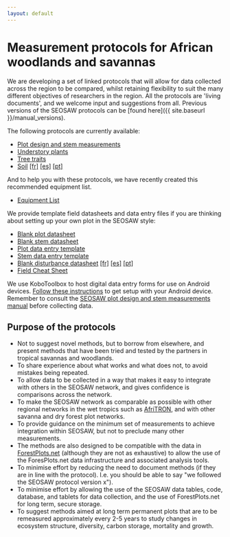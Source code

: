 ```yaml
---
layout: default
---
```


# Measurement protocols for African woodlands and savannas

We are developing a set of linked protocols that will allow for data collected across the region to be compared, whilst retaining flexibility to suit the many different objectives of researchers in the region. All the protocols are 'living documents', and we welcome input and suggestions from all. Previous versions of the SEOSAW protocols can be [found here]({{ site.baseurl }}/manual_versions).

The following protocols are currently available:

* [Plot design and stem measurements][1] 
* [Understory plants][2]
* [Tree traits][3]
* [Soil](ttps://bitbucket.org/miombo/seosaw/raw/master/doc/manuals/soil_manual/versions/soil_protocol_latest.pdf)   [[fr]](https://bitbucket.org/miombo/seosaw/raw/master/doc/manuals/soil_manual/versions/soil_protocol_fr.pdf)  [[es]](https://bitbucket.org/miombo/seosaw/raw/master/doc/manuals/soil_manual/versions/soil_protocol_es.pdf)  [[pt]](https://bitbucket.org/miombo/seosaw/raw/master/doc/manuals/soil_manual/versions/soil_protocol_pt.pdf)

[1]: https://bitbucket.org/miombo/seosaw/raw/master/doc/manuals/field_manual/versions/seosaw_field_manual_latest.pdf
[2]: https://bitbucket.org/miombo/seosaw/raw/master/doc/manuals/understory_manual/versions/seosaw_understory_manual_latest.pdf
[3]: https://bitbucket.org/miombo/seosaw/raw/master/doc/manuals/traits_manual/versions/seosaw_traits_manual_latest.pdf


And to help you with these protocols, we have recently created this recommended equipment list.

* [Equipment List](https://bitbucket.org/miombo/seosaw/raw/master/doc/manuals/equipment_list/equipment_list_Oct2021.xlsx)

We provide template field datasheets and data entry files if you are thinking about setting up your own plot in the SEOSAW style:

* [Blank plot datasheet](https://bitbucket.org/miombo/seosaw/raw/master/doc/forms/field_sheets/versions/plot/blank_plot_latest.pdf)
* [Blank stem datasheet](https://bitbucket.org/miombo/seosaw/raw/master/doc/forms/field_sheets/versions/stem/blank_stem_latest.pdf)
* [Plot data entry template](https://bitbucket.org/miombo/seosaw/raw/master/doc/forms/data_templates/versions/plot/plot_data_template_latest.csv)
* [Stem data entry template](https://bitbucket.org/miombo/seosaw/raw/master/doc/forms/data_templates/versions/stem/stem_data_template_latest.csv)
* [Blank disturbance datasheet](https://bitbucket.org/miombo/seosaw/raw/master/doc/forms/field_sheets/versions/disturbance/disturbance_questions_latest.pdf) [[fr]](https://bitbucket.org/miombo/seosaw/raw/master/doc/forms/field_sheets/versions/disturbance/disturbance_questions_fr.pdf)  [[es]](https://bitbucket.org/miombo/seosaw/raw/master/doc/forms/field_sheets/versions/disturbance/disturbance_questions_es.pdf)  [[pt]](https://bitbucket.org/miombo/seosaw/raw/master/doc/forms/field_sheets/versions/disturbance/disturbance_questions_pt.pdf)
* [Field Cheat Sheet](https://bitbucket.org/miombo/seosaw/raw/master/doc/forms/field_sheets/cheat_sheet/versions/cheat_sheet_latest.pdf)


We use KoboToolbox to host digital data entry forms for use on Android devices. [Follow these instructions](https://bitbucket.org/miombo/seosaw/raw/master/doc/forms/odk/filling_forms.txt) to get setup with your Android device. Remember to consult the [SEOSAW plot design and stem measurements manual][1] before collecting data.

## Purpose of the protocols

* Not to suggest novel methods, but to borrow from elsewhere, and present methods that have been tried and tested by the partners in tropical savannas and woodlands.
* To share experience about what works and what does not, to avoid mistakes being repeated.
* To allow data to be collected in a way that makes it easy to integrate with others in the SEOSAW network, and gives confidence is comparisons across the network.
* To make the SEOSAW network as comparable as possible with other regional networks in the wet tropics such as [AfriTRON](http://www.afritron.org), and with other savanna and dry forest plot networks.
* To provide guidance on the minimum set of measurements to achieve integration within SEOSAW, but not to preclude many other measurements. 
* The methods are also designed to be compatible with the data in [ForestPlots.net](https://www.forestplots.net) (although they are not as exhaustive) to allow the use of the ForesPlots.net data infrastructure and associated analysis tools.
* To minimise effort by reducing the need to document methods (if they are in line with the protocol). I.e. you should be able to say "we followed the SEOSAW protocol version x").
* To minimise effort by allowing the use of the SEOSAW data tables, code, database, and tablets for data collection, and the use of ForestPlots.net for long term, secure storage.
* To suggest methods aimed at long term permanent plots that are to be remeasured approximately every 2-5 years to study changes in ecosystem structure, diversity, carbon storage, mortality and growth. 

